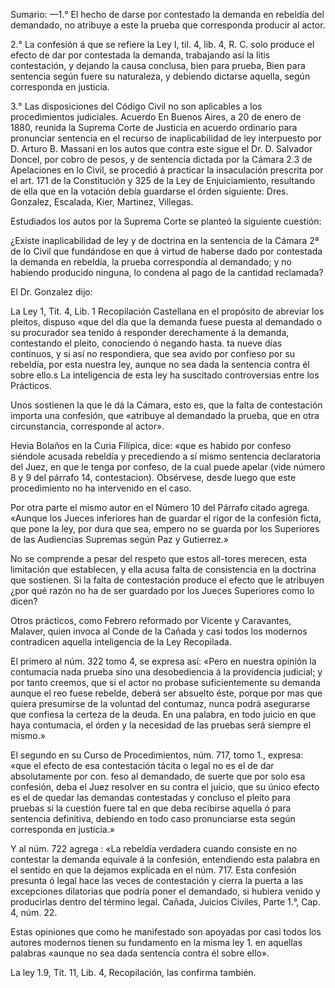 Sumario: —1.° El hecho de darse por contestado la demanda en rebeldía del demandado, no atribuye a este la prueba que corresponda producir al actor.

2.° La confesión á que se refiere la Ley I, til. 4, lib. 4, R. C. solo produce el efecto de dar por contestada la demanda, trabajando así la litis contestación, y dejando la causa conclusa, bien para prueba, Bien para sentencia según fuere su naturaleza, y debiendo dictarse aquella, según corresponda en justicia.

3.° Las disposiciones del Código Civil no son aplicables a los procedimientos judiciales.
Acuerdo
En Buenos Aires, a 20 de enero de 1880, reunida la Suprema Corte de Justicia en acuerdo ordinario para pronunciar sentencia en el recurso de inaplicabilidad de ley interpuesto por D. Arturo B. Massani en los autos que contra este sigue el Dr. D. Salvador Doncel, por cobro de pesos, y de sentencia dictada por la Cámara 2.3 de Apelaciones en lo Civil, se procedió á practicar la insaculación prescrita por el art. 171 de la Constitución y 325 de la Ley de Enjuiciamiento, resultando de ella que en la votación debía guardarse el órden siguiente: Dres. Gonzalez, Escalada, Kier, Martinez, Villegas.

Estudiados los autos por la Suprema Corte se planteó la siguiente cuestión:

¿Existe inaplicabilidad de ley y de doctrina en la sentencia de la Cámara 2ª de lo Civil que fundándose en que á virtud de haberse dado por contestada la demanda en rebeldía, la prueba correspondía al demandado; y no habiendo producido ninguna, lo condena al pago de la cantidad reclamada?

El Dr. Gonzalez dijo:

La Ley 1, Tit. 4, Lib. 1 Recopilación Castellana en el propósito de abreviar los pleitos, dispuso «que del día que la demanda fuese puesta al demandado o su procurador sea tenido á responder derechamente á la demanda, contestando el pleito, conociendo ó negando hasta. ta nueve días contínuos, y si así no respondiera, que sea avido por confieso por su rebeldía, por esta nuestra ley, aunque no sea dada la sentencia contra él sobre ello.s
La inteligencia de esta ley ha suscitado controversias entre los Prácticos.

Unos sostienen la que le dá la Cámara, esto es, que la falta de contestación importa una confesión, que «atribuye al demandado la prueba, que en otra  circunstancia, corresponde al actor».

Hevia Bolaños en la Curia Filípica, dice: «que es habido por confeso siéndole acusada rebeldía y precediendo a sí mismo sentencia declaratoria del Juez, en que le tenga por confeso, de la cual puede apelar (vide número 8 y 9 del párrafo 14, contestacion).
Obsérvese, desde luego que este procedimiento no ha intervenido en el caso.

Por otra parte el mismo autor en el Número 10 del Párrafo citado agrega. «Aunque los Jueces inferiores han de guardar el rigor de la confesión ficta, que pone la ley, por dura que sea, empero no se guarda por los Superiores de las Audiencias Supremas según Paz y
Gutierrez.»

No se comprende a pesar del respeto que estos all-tores merecen, esta limitación que establecen, y ella acusa falta de consistencia en la doctrina que sostienen. Si la falta de contestación produce el efecto que le atribuyen ¿por qué razón no ha de ser guardado por los Jueces Superiores como lo dicen?

Otros prácticos, como Febrero reformado por Vicente y Caravantes, Malaver, quien invoca al Conde de la Cañada y casi todos los modernos contradicen aquella inteligencia de la Ley Recopilada.

El primero al núm. 322 tomo 4, se expresa así: «Pero en nuestra opinión la contumacia nada prueba sino una desobediencia á la providencia judicial; y por tanto creemos, que si el actor no probase suficientemente su demanda aunque el reo fuese rebelde, deberá ser absuelto éste, porque por mas que quiera presumirse de la voluntad del contumaz, nunca podrá asegurarse que confiesa la certeza de la deuda. En una palabra, en todo juicio en que haya contumacia, el órden y la necesidad de las pruebas será siempre el mismo.»

El segundo en su Curso de Procedimientos, núm. 717, tomo 1., expresa: «que el efecto de esa contestación tácita o legal no es el de dar absolutamente por con. feso al demandado, de suerte que por solo esa confesión, deba el Juez resolver en su contra el juicio, que su único efecto es el de quedar las demandas contestadas y concluso el pleito para pruebas si la cuestión fuere tal en que deba recibirse aquella ó para sentencia definitiva, debiendo en todo caso pronunciarse esta según corresponda en justicia.» 

Y al núm. 722 agrega : «La rebeldía verdadera cuando consiste en no contestar la demanda equivale á la confesión, entendiendo esta palabra en el sentido en que la dejamos explicada en el núm. 717. Esta confesión presunta ó legal hace las veces de contestación y cierra la puerta a las excepciones dilatorias que podría poner el demandado, si hubiera venido y producirlas dentro del término legal. Cañada, Juicios Civiles, Parte 1.°, Cap. 4, núm. 22.

Estas opiniones que como he manifestado son apoyadas por casi todos los autores modernos tienen su fundamento en la misma ley 1. en aquellas palabras «aunque no sea dada sentencia contra él sobre ello».

La ley 1.9, Tít. 11, Lib. 4, Recopilación, las confirma también.
